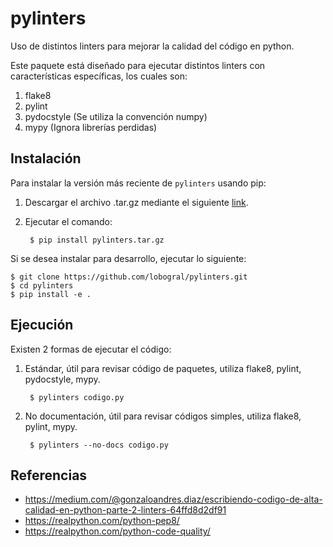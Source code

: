 # pylinters

Uso de distintos linters para mejorar la calidad del código en python.

Este paquete está diseñado para ejecutar distintos linters con características
específicas, los cuales son:

1. flake8
2. pylint
3. pydocstyle (Se utiliza la convención numpy)
4. mypy (Ignora librerías perdidas)

## Instalación

Para instalar la versión más reciente de ``pylinters`` usando pip:

1. Descargar el archivo .tar.gz mediante el siguiente [link](https://github.com/lobogral/pylinters/releases/latest/download/pylinters.tar.gz).

2. Ejecutar el comando:

        $ pip install pylinters.tar.gz

Si se desea instalar para desarrollo, ejecutar lo siguiente:

    $ git clone https://github.com/lobogral/pylinters.git
    $ cd pylinters
    $ pip install -e .

## Ejecución

Existen 2 formas de ejecutar el código:

1. Estándar, útil para revisar código de paquetes, utiliza flake8, pylint, pydocstyle, mypy.

        $ pylinters codigo.py
    
2. No documentación, útil para revisar códigos simples, utiliza flake8, pylint, mypy.

        $ pylinters --no-docs codigo.py

## Referencias

* https://medium.com/@gonzaloandres.diaz/escribiendo-codigo-de-alta-calidad-en-python-parte-2-linters-64ffd8d2df91
* https://realpython.com/python-pep8/
* https://realpython.com/python-code-quality/
